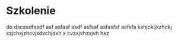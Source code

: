 # Szkolenie
do 
dscasdfasdf
asf
asfasf
asdf
asfsaf
asfasfsf
asfsfa             kxhjckljxzhckj xzjchxjzhcvjxdvchjdxh x cvzxjvhzxjvh hxz

